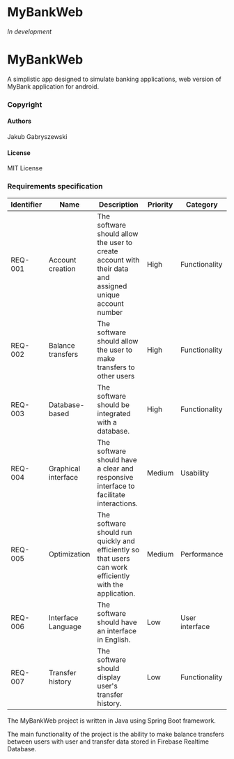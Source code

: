 # MyBankWeb

*In development*

# MyBankWeb

A simplistic app designed to simulate banking applications, web version of MyBank application for android.

### Copyright
#### Authors
Jakub Gabryszewski
#### License
MIT License

### Requirements specification
| Identifier | Name | Description | Priority | Category |
| --------------|-------|------|-----------|-----------|
| REQ-001 | Account creation | The software should allow the user to create account with their data and assigned unique account number | High | Functionality |
| REQ-002 | Balance transfers | The software should allow the user to make transfers to other users  | High | Functionality |
| REQ-003 | Database-based | The software should be integrated with a database. | High | Functionality | 
| REQ-004 | Graphical interface | The software should have a clear and responsive interface to facilitate interactions. | Medium | Usability | 
| REQ-005 | Optimization | The software should run quickly and efficiently so that users can work efficiently with the application. | Medium | Performance |
| REQ-006 | Interface Language | The software should have an interface in English. | Low | User interface | User interface | 
| REQ-007 | Transfer history | The software should display user's transfer history. | Low | Functionality | 


The MyBankWeb project is written in Java using Spring Boot framework.

The main functionality of the project is the ability to make balance transfers between users with user and transfer data stored in Firebase Realtime Database.
